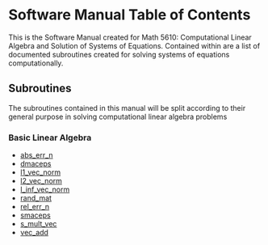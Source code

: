 # Software Manual Table of Contents
This is the Software Manual created for Math 5610: Computational Linear Algebra and Solution of Systems of Equations. Contained within are a list of documented subroutines created for solving systems of equations computationally.

## Subroutines
The subroutines contained in this manual will be split according to their general purpose in solving computational linear algebra problems

### Basic Linear Algebra
- [abs_err_n](./abs_err_n.md)
- [dmaceps](dmaceps.md)
- [l1_vec_norm](./l1_vec_norm.md)
- [l2_vec_norm](./l2_vec_norm.md)
- [l_inf_vec_norm](./l_inf_vec_norm.md)
- [rand_mat](rand_mat.md)
- [rel_err_n](./rel_err_n.md)
- [smaceps](smaceps.md)
- [s_mult_vec](./s_mult_vec.md)
- [vec_add](./vec_add.md)

